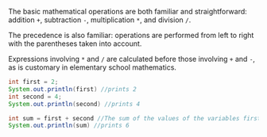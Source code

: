 The basic mathematical operations are both familiar and straightforward: addition `+`, subtraction `-`, multiplication `*`, and division `/`.

The precedence is also familiar: operations are performed from left to right with the parentheses taken into account.

Expressions involving `*` and `/` are calculated before those involving `+` and `-`, as is customary in elementary school mathematics.

```Java
int first = 2;
System.out.println(first) //prints 2
int second = 4;
System.out.println(second) //prints 4

int sum = first + second //The sum of the values of the variables first and second is assigned to the integer variable sum
System.out.println(sum) //prints 6
```